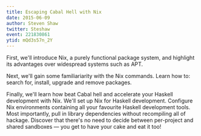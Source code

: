```yaml
---
title: Escaping Cabal Hell with Nix
date: 2015-06-09
author: Steven Shaw
twitter: Steshaw
event: 221830861
ytid: mQd3s57n_2Y
---
```

First, we'll introduce Nix, a purely functional package system, and highlight its advantages over widespread systems such as APT.

Next, we'll gain some familiariarity with the Nix commands. Learn how to: search for, install, upgrade and remove packages.

Finally, we'll learn how beat Cabal hell and accelerate your Haskell development with Nix. We'll set up Nix for Haskell development. Configure Nix environments containing all your favourite Haskell development tools. Most importantly, pull in library dependencies without recompiling all of hackage. Discover that there's no need to decide between per-project and shared sandboxes — you get to have your cake and eat it too!